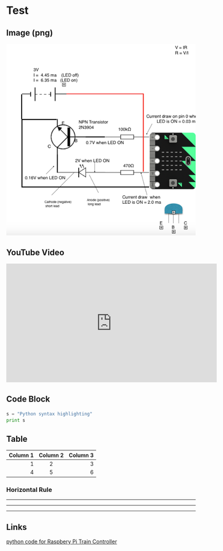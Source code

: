 # Test

## Image  (png)

![image1](pasted-image.png)

## YouTube Video

  <iframe width="560" height="315" src="https://www.youtube.com/embed/VdGRsR1m2Oo" frameborder="0" allowfullscreen></iframe>

## Code Block

```python
s = "Python syntax highlighting"
print s
```

## Table

| Column 1 | Column 2| Column 3 |
| ---:|:---:| ---:|
| 1 | 2 | 3 |
| 4 | 5| 6| 

### Horizontal Rule

___

***

___

## Links

[python code for Raspbery Pi Train Controller](https://github.com/phwallen/smrc)

